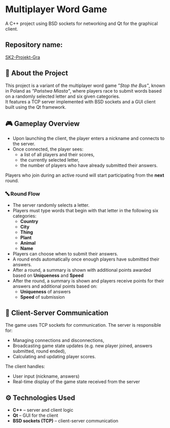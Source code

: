 # Multiplayer Word Game  
A C++ project using BSD sockets for networking and Qt for the graphical client.

## Repository name:

[SK2-Projekt-Gra](https://github.com/Bordomir/SK2-Projekt-Gra)

## 🧩 About the Project

This project is a variant of the multiplayer word game *"Stop the Bus"*, known in Poland as *"Państwa Miasta"*, where players race to submit words based on a randomly selected letter and six given categories.  
It features a TCP server implemented with BSD sockets and a GUI client built using the Qt framework.

## 🎮 Gameplay Overview

- Upon launching the client, the player enters a nickname and connects to the server.
- Once connected, the player sees:
  - a list of all players and their scores,
  - the currently selected letter,
  - the number of players who have already submitted their answers.

Players who join during an active round will start participating from the **next** round.

### 🔤 Round Flow

- The server randomly selects a letter.
- Players must type words that begin with that letter in the following six categories:
  - **Country**
  - **City**
  - **Thing**
  - **Plant**
  - **Animal**
  - **Name**
- Players can choose when to submit their answers.
- A round ends automatically once enough players have submitted their answers.
- After a round, a summary is shown with additional points awarded based on **Uniqueness** and **Speed**
- After the round, a summary is shown and players receive points for their answers and additional points based on:
  - **Uniqueness** of answers
  - **Speed** of submission

## 🔗 Client-Server Communication

The game uses TCP sockets for communication. The server is responsible for:
- Managing connections and disconnections,
- Broadcasting game state updates (e.g. new player joined, answers submitted, round ended),
- Calculating and updating player scores.

The client handles:
- User input (nickname, answers)
- Real-time display of the game state received from the server

## ⚙️ Technologies Used

- **C++** – server and client logic
- **Qt** – GUI for the client
- **BSD sockets (TCP)** – client-server communication

